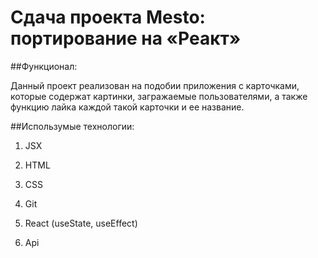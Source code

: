 
# Сдача проекта Mesto: портирование на «Реакт» 

##Функционал: 

Данный проект реализован на подобии приложения с карточками, которые содержат картинки, загражаемые пользователями, а также функцию лайка каждой такой карточки и ее название.  

##Использумые технологии: 

1. JSX 

2. HTML  

3. CSS 

4. Git 

5. React (useState, useEffect) 

6. Api 
